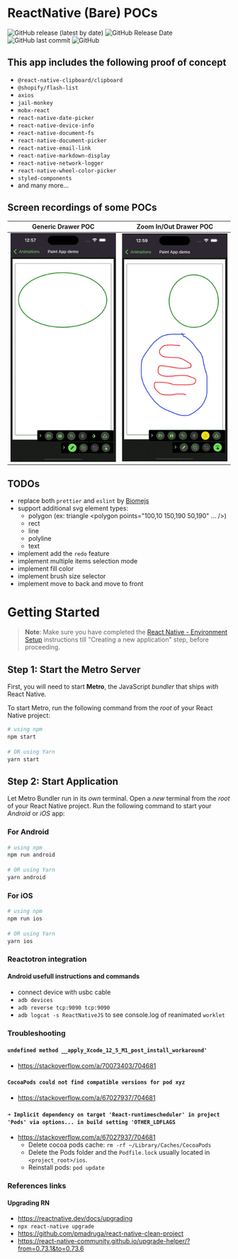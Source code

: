 # ReactNative (Bare) POCs

![GitHub release (latest by date)](https://img.shields.io/github/v/release/amwebexpert/poc-archiver-bare) ![GitHub Release Date](https://img.shields.io/github/release-date/amwebexpert/poc-archiver-bare) ![GitHub last commit](https://img.shields.io/github/last-commit/amwebexpert/poc-archiver-bare) ![GitHub](https://img.shields.io/github/license/amwebexpert/poc-archiver-bare)

## This app includes the following proof of concept

- `@react-native-clipboard/clipboard`
- `@shopify/flash-list`
- `axios`
- `jail-monkey`
- `mobx-react`
- `react-native-date-picker`
- `react-native-device-info`
- `react-native-document-fs`
- `react-native-document-picker`
- `react-native-email-link`
- `react-native-markdown-display`
- `react-native-network-logger`
- `react-native-wheel-color-picker`
- `styled-components`
- and many more...

## Screen recordings of some POCs

| Generic Drawer POC                              | Zoom In/Out Drawer POC                               |
| ----------------------------------------------- | ---------------------------------------------------- |
| <img src="docs/captures/ios-demo-drawer.gif" /> | <img src="docs/captures/ios-demo-drawer-zoom.gif" /> |

## TODOs

- replace both `prettier` and `eslint` by [Biomejs](https://biomejs.dev/)
- support additional svg element types:
  - polygon (ex: triangle <polygon points="100,10 150,190 50,190" ... />)
  - rect
  - line
  - polyline
  - text
- implement add the `redo` feature
- implement multiple items selection mode
- implement fill color
- implement brush size selector
- implement move to back and move to front

# Getting Started

> **Note**: Make sure you have completed the [React Native - Environment Setup](https://reactnative.dev/docs/environment-setup) instructions till "Creating a new application" step, before proceeding.

## Step 1: Start the Metro Server

First, you will need to start **Metro**, the JavaScript _bundler_ that ships _with_ React Native.

To start Metro, run the following command from the _root_ of your React Native project:

```bash
# using npm
npm start

# OR using Yarn
yarn start
```

## Step 2: Start Application

Let Metro Bundler run in its _own_ terminal. Open a _new_ terminal from the _root_ of your React Native project. Run the following command to start your _Android_ or _iOS_ app:

### For Android

```bash
# using npm
npm run android

# OR using Yarn
yarn android
```

### For iOS

```bash
# using npm
npm run ios

# OR using Yarn
yarn ios
```

### Reactotron integration

#### Android usefull instructions and commands

- connect device with usbc cable
- `adb devices`
- `adb reverse tcp:9090 tcp:9090`
- `adb logcat -s ReactNativeJS` to see console.log of reanimated `worklet`

### Troubleshooting

#### `undefined method __apply_Xcode_12_5_M1_post_install_workaround'`

- https://stackoverflow.com/a/70073403/704681

#### `CocoaPods could not find compatible versions for pod xyz`

- https://stackoverflow.com/a/67027937/704681

#### `➜ Implicit dependency on target 'React-runtimescheduler' in project 'Pods' via options... in build setting 'OTHER_LDFLAGS`

- https://stackoverflow.com/a/67027937/704681
  - Delete cocoa pods cache: `rm -rf ~/Library/Caches/CocoaPods`
  - Delete the Pods folder and the `Podfile.lock` usually located in `<project_root>/ios`.
  - Reinstall pods: `pod update`

### References links

#### Upgrading RN

- https://reactnative.dev/docs/upgrading
- `npx react-native upgrade`
- https://github.com/pmadruga/react-native-clean-project
- https://react-native-community.github.io/upgrade-helper/?from=0.73.1&to=0.73.6
